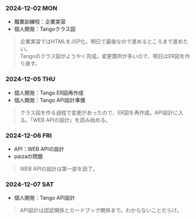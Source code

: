 ### 2024-12-02 MON
- 職業訓練校：企業実習
- 個人開発：Tangoクラス図
> 企業実習ではHTMLをJSP化。明日で最後なので進めるところまで進めたい。  
> Tangoのクラス図がようやく完成。変更箇所が多いので、明日はER図を作り直す。

### 2024-12-05 THU
- 個人開発：Tango ER図再作成
- 個人開発：Tango API設計準備
> クラス図を作る過程で変更があったので、ER図を再作成。API設計に入る。「WEB APIの設計」を読み始める。

### 2024-12-06 FRI
- API：WEB APIの設計
- paizaの問題
> WEB APIの設計は第一部を読了。

### 2024-12-07 SAT
- 個人開発：Tango API設計
> API設計は認証関係とカードブック関係まで。わからないことだらけ。